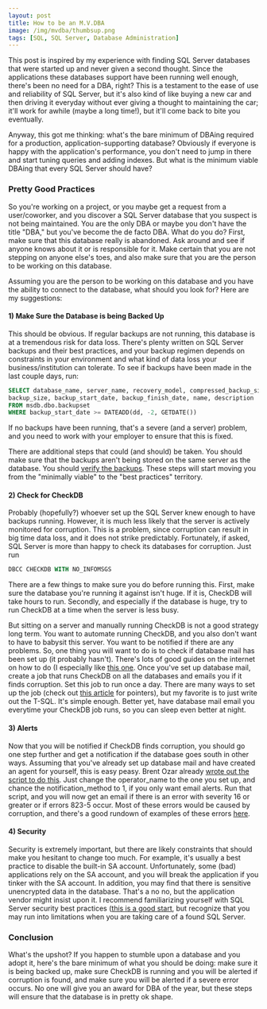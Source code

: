 ```yaml
---
layout: post
title: How to be an M.V.DBA
image: /img/mvdba/thumbsup.png
tags: [SQL, SQL Server, Database Administration]
---
```


This post is inspired by my experience with finding SQL Server databases that were started up and never given a second thought. Since the applications these databases support have been running well enough, there's been no need for a DBA, right? This is a testament to the ease of use and reliability of SQL Server, but it's also kind of like buying a new car and then driving it everyday without ever giving a thought to maintaining the car; it'll work for awhile (maybe a long time!), but it'll come back to bite you eventually.

Anyway, this got me thinking: what's the bare minimum of DBAing required for a production, application-supporting database? Obviously if everyone is happy with the application's performance, you don't need to jump in there and start tuning queries and adding indexes. But what is the minimum viable DBAing that every SQL Server should have?


### Pretty Good Practices

So you're working on a project, or you maybe get a request from a user/coworker, and you discover a SQL Server database that you suspect is not being maintained. You are the only DBA or maybe you don't have the title "DBA," but you've become the de facto DBA. What do you do? First, make sure that this database really is abandoned. Ask around and see if anyone knows about it or is responsible for it. Make certain that you are not stepping on anyone else's toes, and also make sure that you are the person to be working on this database.

Assuming you are the person to be working on this database and you have the ability to connect to the database, what should you look for? Here are my suggestions:

#### 1) Make Sure the Database is being Backed Up

This should be obvious. If regular backups are not running, this database is at a tremendous risk for data loss. There's plenty written on SQL Server backups and their best practices, and your backup regimen depends on constraints in your environment and what kind of data loss your business/institution can tolerate. To see if backups have been made in the last couple days, run:

```sql
SELECT database_name, server_name, recovery_model, compressed_backup_size,
backup_size, backup_start_date, backup_finish_date, name, description 
FROM msdb.dbo.backupset
WHERE backup_start_date >= DATEADD(dd, -2, GETDATE())
```

If no backups have been running, that's a severe (and a server) problem, and you need to work with your employer to ensure that this is fixed.

There are additional steps that could (and should) be taken. You should make sure that the backups aren't being stored on the same server as the database. You should [verify the backups](https://www.simple-talk.com/sql/backup-and-recovery/backup-verification-tips-for-database-backup-testing/). These steps will start moving you from the "minimally viable" to the "best practices" territory.

#### 2) Check for CheckDB

Probably (hopefully?) whoever set up the SQL Server knew enough to have backups running. However, it is much less likely that the server is actively monitored for corruption. This is a problem, since corruption can result in big time data loss, and it does not strike predictably. Fortunately, if asked, SQL Server is more than happy to check its databases for corruption. Just run 

```sql
DBCC CHECKDB WITH NO_INFOMSGS
```

There are a few things to make sure you do before running this. First, make sure the database you're running it against isn't huge. If it is, CheckDB will take hours to run. Secondly, and especially if the database is huge, try to run CheckDB at a time when the server is less busy. 

But sitting on a server and manually running CheckDB is not a good strategy long term. You want to automate running CheckDB, and you also don't want to have to babysit this server. You want to be notified if there are any problems. So, one thing you will want to do is to check if database mail has been set up (it probably hasn't). There's lots of good guides on the internet on how to do (I especially like [this one](http://jackworthen.com/2016/06/08/a-basic-guide-to-configuring-database-mail-in-sql-server/). Once you've set up database mail, create a job that runs CheckDB on all the databases and emails you if it finds corruption. Set this job to run once a day. There are many ways to set up the job (check out [this article](https://www.brentozar.com/blitz/dbcc-checkdb-not-run-recently/) for pointers), but my favorite is to just write out the T-SQL. It's simple enough. Better yet, have database mail email you everytime your CheckDB job runs, so you can sleep even better at night. 

#### 3) Alerts

Now that you will be notified if CheckDB finds corruption, you should go one step further and get a notification if the database goes south in other ways. Assuming that you've already set up database mail and have created an agent for yourself, this is easy peasy. Brent Ozar already [wrote out the script to do this](https://www.brentozar.com/blitz/configure-sql-server-alerts/). Just change the operator_name to the one you set up, and chance the notification_method to 1, if you only want email alerts. Run that script, and you will now get an email if there is an error with severity 16 or greater or if errors 823-5 occur. Most of these errors would be caused by corruption, and there's a good rundown of examples of these errors [here](https://sqlperformance.com/2015/04/sql-performance/dealing-with-high-severity-errors-in-sql-server).

#### 4) Security

Security is extremely important, but there are likely constraints that should make you hesitant to change too much. For example, it's usually a best practice to disable the built-in SA account. Unfortunately, some (bad) applications rely on the SA account, and you will break the application if you tinker with the SA account. In addition, you may find that there is sensitive unencrypted data in the database. That's a no no, but the application vendor might insist upon it. I recommend familiarizing yourself with SQL Server security best practices ([this is a good start](https://www.simple-talk.com/sql/database-administration/how-to-get-sql-server-security-horribly-wrong/), but recognize that you may run into limitations when you are taking care of a found SQL Server.

### Conclusion

What's the upshot? If you happen to stumble upon a database and you adopt it, here's the bare minimum of what you should be doing: make sure it is being backed up, make sure CheckDB is running and you will be alerted if corruption is found, and make sure you will be alerted if a severe error occurs. No one will give you an award for DBA of the year, but these steps will ensure that the database is in pretty ok shape.





